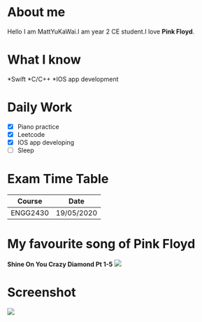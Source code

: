 # About me

Hello I am MattYuKaWai.I am year 2 CE student.I love **Pink Floyd**.

# What I know

*Swift
*C/C++
*IOS app development

# Daily Work
- [x] Piano practice
- [x] Leetcode
- [x] IOS app developing
- [ ] Sleep

# Exam Time Table
Course | Date
------ | ------
ENGG2430 | 19/05/2020

# My favourite song of Pink Floyd

**Shine On You Crazy Diamond Pt 1-5**
![](https://vignette.wikia.nocookie.net/figure-skating-13/images/a/a4/Pink_Floyd%2C_Wish_You_Were_Here_%281975%29.png/revision/latest?cb=20190913053230)

# Screenshot

![](https://user-images.githubusercontent.com/46863510/81069985-384ee080-8f15-11ea-9686-b1b0f640b567.png)
